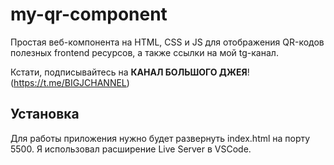 # my-qr-component
Простая веб-компонента на HTML, CSS и JS для отображения QR-кодов полезных frontend ресурсов, а также ссылки на мой tg-канал.

Кстати, подписывайтесь на **КАНАЛ БОЛЬШОГО ДЖЕЯ**!
(https://t.me/BIGJCHANNEL)

## Установка
Для работы приложения нужно будет развернуть index.html на порту 5500. Я использовал расширение Live Server в VSCode. 
